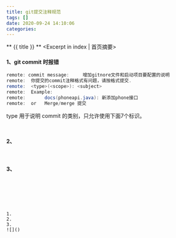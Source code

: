 ```yaml
---
title: git提交注释规范
tags: []
date: 2020-09-24 14:10:06
categories:
---
```

** {{ title }} ** <Excerpt in index | 首页摘要>


<!-- more -->

#### 1、git commit 时报错

```java
remote: commit message:     增加gitnore文件和启动项目要配置的说明
remote:  你提交的commit注释格式有问题，请按格式提交.
remote:  <type>(<scope>): <subject>
remote:  Example:
remote:       docs(phoneapi.java): 新添加phone接口
remote:  or   Merge/merge 提交

```

type
用于说明 commit 的类别，只允许使用下面7个标识。

```java

```

```java

```
[]()

#### 2、
```java

```

```java

```
[]()

#### 3、


```java

```

```java

```
[]()
```




1. 
2. 
3. 
![]()